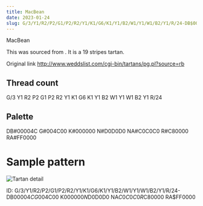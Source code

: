 ```yaml
---
title: MacBean
date: 2023-01-24
slug: G/3/Y1/R2/P2/G1/P2/R2/Y1/K1/G6/K1/Y1/B2/W1/Y1/W1/B2/Y1/R/24-DB$00004C G$004C00 K$000000 N$D0D0D0 NA$C0C0C0 R$C80000 RA$FF0000
---
```

MacBean

This was sourced from <no value>.  It is a 19 stripes tartan.

Original link http://www.weddslist.com/cgi-bin/tartans/pg.pl?source=rb

## Thread count
G/3 Y1 R2 P2 G1 P2 R2 Y1 K1 G6 K1 Y1 B2 W1 Y1 W1 B2 Y1 R/24

## Palette
DB#00004C G#004C00 K#000000 N#D0D0D0 NA#C0C0C0 R#C80000 RA#FF0000

# Sample pattern

![Tartan detail](tartan.png "G/3 Y1 R2 P2 G1 P2 R2 Y1 K1 G6 K1 Y1 B2 W1 Y1 W1 B2 Y1 R/24 tartan")

ID: G/3/Y1/R2/P2/G1/P2/R2/Y1/K1/G6/K1/Y1/B2/W1/Y1/W1/B2/Y1/R/24-DB$00004C G$004C00 K$000000 N$D0D0D0 NA$C0C0C0 R$C80000 RA$FF0000